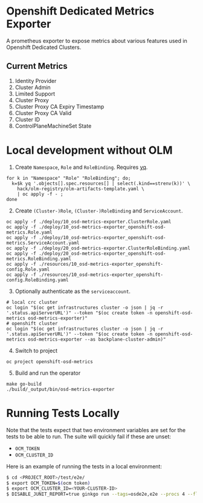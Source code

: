 # Openshift Dedicated Metrics Exporter

A prometheus exporter to expose metrics about various features used in Openshift Dedicated Clusters.

## Current Metrics

1. Identity Provider
2. Cluster Admin
3. Limited Support
4. Cluster Proxy
5. Cluster Proxy CA Expiry Timestamp
6. Cluster Proxy CA Valid
7. Cluster ID
8. ControlPlaneMachineSet State

# Local development without OLM

1. Create `Namespace`, `Role` and `RoleBinding`. Requires [yq](https://github.com/mikefarah/yq).

```shell
for k in "Namespace" "Role" "RoleBinding"; do;
  k=$k yq '.objects[].spec.resources[] | select(.kind==strenv(k))' \
    hack/olm-registry/olm-artifacts-template.yaml \
    | oc apply -f - ;
done
```

2. Create `(Cluster-)Role`, `(Cluster-)RoleBinding` and `ServiceAccount`.

```shell
oc apply -f ./deploy/10_osd-metrics-exporter.ClusterRole.yaml
oc apply -f ./deploy/10_osd-metrics-exporter_openshift-osd-metrics.Role.yaml
oc apply -f ./deploy/10_osd-metrics-exporter_openshift-osd-metrics.ServiceAccount.yaml
oc apply -f ./deploy/20_osd-metrics-exporter.ClusterRoleBinding.yaml
oc apply -f ./deploy/20_osd-metrics-exporter_openshift-osd-metrics.RoleBinding.yaml
oc apply -f ./resources/10_osd-metrics-exporter_openshift-config.Role.yaml
oc apply -f ./resources/10_osd-metrics-exporter_openshift-config.RoleBinding.yaml
```

3. Optionally authenticate as the `serviceaccount`.

```shell
# local crc cluster
oc login "$(oc get infrastructures cluster -o json | jq -r '.status.apiServerURL')" --token "$(oc create token -n openshift-osd-metrics osd-metrics-exporter)"
# openshift cluster
oc login "$(oc get infrastructures cluster -o json | jq -r '.status.apiServerURL')" --token "$(oc create token -n openshift-osd-metrics osd-metrics-exporter --as backplane-cluster-admin)"
```

4. Switch to project

```shell
oc project openshift-osd-metrics
```

5. Build and run the operator

```shell
make go-build
./build/_output/bin/osd-metrics-exporter
```

# Running Tests Locally

Note that the tests expect that two environment variables are set for the tests to be able to run.  The suite will quickly fail if these are unset:

- `OCM_TOKEN`
- `OCM_CLUSTER_ID`

Here is an example of running the tests in a local environment:

```bash
$ cd <PROJECT_ROOT>/test/e2e/
$ export OCM_TOKEN=$(ocm token)
$ export OCM_CLUSTER_ID=<YOUR-CLUSTER-ID>
$ DISABLE_JUNIT_REPORT=true ginkgo run --tags=osde2e,e2e --procs 4 --flake-attempts 3 --trace -vv .
```

